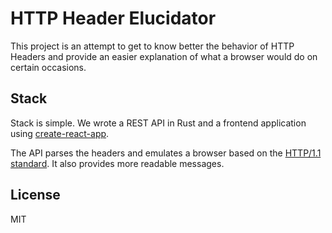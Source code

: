 # HTTP Header Elucidator
This project is an attempt to get to know better the behavior of
HTTP Headers and provide an easier explanation of what a browser
would do on certain occasions.

## Stack
Stack is simple. We wrote a REST API in Rust and a frontend application
using [create-react-app](https://github.com/facebookincubator/create-react-app).

The API parses the headers and emulates a browser based on the [HTTP/1.1
standard](https://tools.ietf.org/html/rfc2616). It also provides more readable
messages.

## License
MIT
